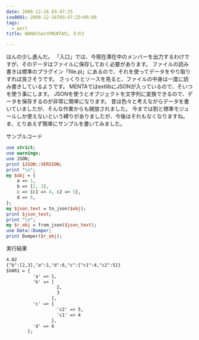 ```yaml
---
date: 2008-12-16 03:47:25
iso8601: 2008-12-16T03:47:25+09:00
tags:
  - perl
title: NANOChatのMENTA化、その2

---
```


ほんの少し進んだ。
「入口」では、今現在滞在中のメンバーを出力するわけですが、そのデータはファイルに保存しておく必要があります。
ファイルの読み書きは標準のプラグイン「file.pl」にあるので、それを使ってデータをやり取りすれば良さそうです。
さっくりとソースを見ると、ファイルの中身は一度に読み書きしているようです。
MENTAではextlibにJSONが入っているので、そいつを使う事にします。
JSONを使うとオブジェクトを文字列に変換できるので、データを保存するのが非常に簡単になります。
昔は色々と考えながらデータを書いていましたが、そんな作業からも開放されました。
今までは割と標準モジュールしか使えないという縛りがありましたが、今後はそれもなくなりますね。
ま、とりあえず簡単にサンプルを書いてみました。


サンプルコード

```perl
use strict;
use warnings;
use JSON;
print $JSON::VERSION;
print "\n";
my $obj = {
    a => 1,
    b => [2, 3],
    c => {c1 => 4, c2 => 5},
    d => 6,
};
my $json_text = to_json($obj);
print $json_text;
print "\n";
my $r_obj = from_json($json_text);
use Data::Dumper;
print Dumper($r_obj);
```

実行結果

```default
4.02
{"b":[2,3],"a":1,"d":6,"c":{"c1":4,"c2":5}}
$VAR1 = {
          'a' => 1,
          'b' => [
                   2,
                   3
                 ],
          'c' => {
                   'c2' => 5,
                   'c1' => 4
                 },
          'd' => 6
        };
```

